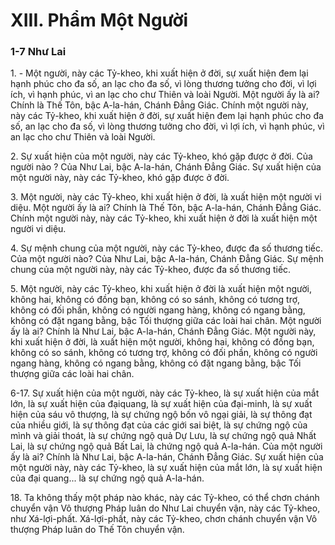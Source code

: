 # XIII. Phẩm Một Người

### 1-7 Như Lai

1\. - Một người, này các Tỷ-kheo, khi xuất hiện ở đời, sự xuất hiện đem lại hạnh phúc cho đa số, an lạc
cho đa số, vì lòng thương tưởng cho đời, vì lợi ích, vì hạnh phúc, vì an lạc cho chư Thiên và loài Người.
Một người ấy là ai? Chính là Thế Tôn, bậc A-la-hán, Chánh Ðẳng Giác. Chính một người này, này các
Tỷ-kheo, khi xuất hiện ở đời, sự xuất hiện đem lại hạnh phúc cho đa số, an lạc cho đa số, vì lòng thương
tưởng cho đời, vì lợi ích, vì hạnh phúc, vì an lạc cho chư Thiên và loài Người.

<!--pg-->
2\. Sự xuất hiện của một người, này các Tỷ-kheo, khó gặp được ở đời. Của người nào ? Của Như Lai, bậc
A-la-hán, Chánh Ðẳng Giác. Sự xuất hiện của một người này, này các Tỷ-kheo, khó gặp được ở đời.

<!--pg-->
3\. Một người, này các Tỷ-kheo, khi xuất hiện ở đời, là xuất hiện một người vi diệu. Một người ấy là ai?
Chính là Thế Tôn, bậc A-la-hán, Chánh Ðẳng Giác. Chính một người này, này các Tỷ-kheo, khi xuất
hiện ở đời là xuất hiện một người vi diệu.

<!--pg-->
4\. Sự mệnh chung của một người, này các Tỷ-kheo, được đa số thương tiếc. Của một người nào? Của
Như Lai, bậc A-la-hán, Chánh Ðẳng Giác. Sự mệnh chung của một người này, này các Tỷ-kheo, được
đa số thương tiếc.

<!--pg-->
5\. Một người, này các Tỷ-kheo, khi xuất hiện ở đời là xuất hiện một người, không hai, không có đồng
bạn, không có so sánh, không có tương trợ, không có đối phần, không có người ngang hàng, không có
ngang bằng, không có đặt ngang bằng, bậc Tối thượng giữa các loài hai chân. Một người ấy là ai? Chính
là Như Lai, bậc A-la-hán, Chánh Ðẳng Giác. Một người này, khi xuất hiện ở đời, là xuất hiện một
người, không hai, không có đồng bạn, không có so sánh, không có tương trợ, không có đối phần, không
có người ngang hàng, không có ngang bằng, không có đặt ngang bằng, bậc Tối thượng giữa các loài hai
chân.

<!--pg-->
6-17. Sự xuất hiện của một người, này các Tỷ-kheo, là sự xuất hiện của mắt lớn, là sự xuất hiện của đạiquang, là sự xuất hiện của đại-minh, là sự xuất hiện của sáu vô thượng, là sự chứng ngộ bốn vô ngại
giải, là sự thông đạt của nhiều giới, là sự thông đạt của các giới sai biệt, là sự chứng ngộ của mình và
giải thoát, là sự chứng ngộ quả Dự Lưu, là sự chứng ngộ quả Nhất Lai, là sự chứng ngộ quả Bất Lai, là
chứng ngộ quả A-la-hán. Của một người ấy là ai? Chính là Như Lai, bậc A-la-hán, Chánh Ðẳng Giác.
Sự xuất hiện của một người này, này các Tỷ-kheo, là sự xuất hiện của mắt lớn, là sự xuất hiện của đại
quang... là sự chứng ngộ quả A-la-hán.

<!--pg-->
18\. Ta không thấy một pháp nào khác, này các Tỷ-kheo, có thể chơn chánh chuyển vận Vô thượng Pháp
luân do Như Lai chuyển vận, này các Tỷ-kheo, như Xá-lợi-phất. Xá-lợi-phất, này các Tỷ-kheo, chơn
chánh chuyển vận Vô thượng Pháp luân do Thế Tôn chuyển vận.

